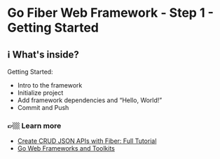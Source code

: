 # Go Fiber Web Framework - Step 1 - Getting Started

## ℹ️ What's inside?

Getting Started:

- Intro to the framework
- Initialize project
- Add framework dependencies and “Hello, World!”
- Commit and Push

### 👉🏼 Learn more 

- [Create CRUD JSON APIs with Fiber: Full Tutorial](https://youtu.be/oVHoMPV3ZF8)
- [Go Web Frameworks and Toolkits](https://www.codervlogger.com/go-web-frameworks-and-toolkits/)
